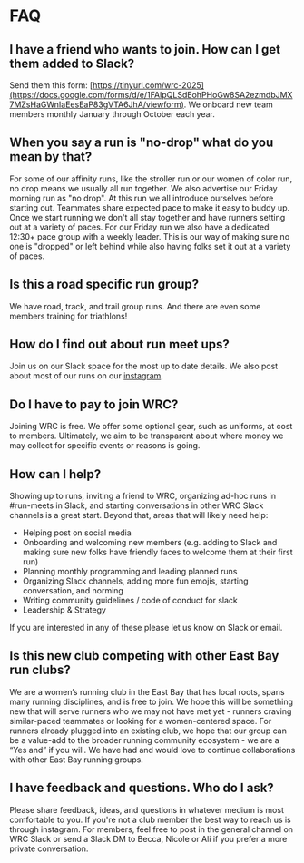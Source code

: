 # FAQ
## I have a friend who wants to join. How can I get them added to Slack? 
Send them this form: [https://tinyurl.com/wrc-2025](https://docs.google.com/forms/d/e/1FAIpQLSdEohPHoGw8SA2ezmdbJMX7MZsHaGWnIaEesEaP83gVTA6JhA/viewform). We onboard new team members monthly January through October each year.

## When you say a run is "no-drop" what do you mean by that? 
For some of our affinity runs, like the stroller run or our women of color run, no drop means we usually all run together. We also advertise our Friday morning run as "no drop". At this run we all introduce ourselves before starting out. Teammates share expected pace to make it easy to buddy up. Once we start running we don't all stay together and have runners setting out at a variety of paces. For our Friday run we also have a dedicated 12:30+ pace group with a weekly leader. This is our way of making sure no one is "dropped" or left behind while also having folks set it out at a variety of paces.

## Is this a road specific run group? 
We have road, track, and trail group runs. And there are even some members training for triathlons!

## How do I find out about run meet ups?
Join us on our Slack space for the most up to date details. We also post about most of our runs on our [instagram](https://www.instagram.com/wrceastbay).

## Do I have to pay to join WRC? 
Joining WRC is free.  We offer some optional gear, such as uniforms, at cost to members. Ultimately, we aim to be transparent about where money we may collect for specific events or reasons is going.

## How can I help? 
Showing up to runs, inviting a friend to WRC, organizing ad-hoc runs in #run-meets in Slack, and starting conversations in other WRC Slack channels is a great start. Beyond that, areas that will likely need help:
- Helping post on social media
- Onboarding and welcoming new members (e.g. adding to Slack and making sure new folks have friendly faces to welcome them at their first run)
- Planning monthly programming and leading planned runs
- Organizing Slack channels, adding more fun emojis, starting conversation, and norming
- Writing community guidelines / code of conduct for slack
- Leadership & Strategy 

If you are interested in any of these please let us know on Slack or email. 

## Is this new club competing with other East Bay run clubs? 
We are a women’s running club in the East Bay that has local roots, spans many running disciplines, and is free to join. We hope this will be something new that will serve runners who we may not have met yet - runners craving similar-paced teammates or looking for a women-centered space. For runners already plugged into an existing club, we hope that our group can be a value-add to the broader running community ecosystem - we are a “Yes and” if you will. We have had and would love to continue collaborations with other East Bay running groups.

## I have feedback and questions. Who do I ask? 
Please share feedback, ideas, and questions in whatever medium is most comfortable to you. If you're not a club member the best way to reach us is through instagram. For members, feel free to post in the general channel on WRC Slack or send a Slack DM to Becca, Nicole or Ali if you prefer a more private conversation.


